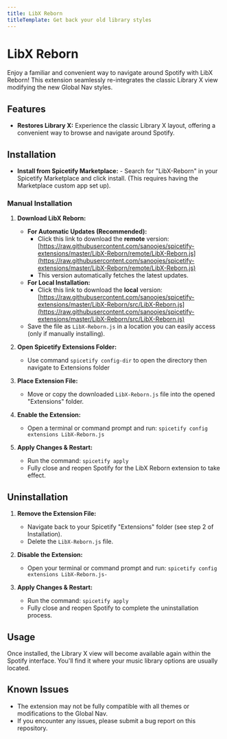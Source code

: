 ```yaml
---
title: LibX Reborn
titleTemplate: Get back your old library styles
---
```


# LibX Reborn

Enjoy a familiar and convenient way to navigate around Spotify with LibX Reborn!
This extension seamlessly re-integrates the classic Library X view modifying the
new Global Nav styles.

## **Features**

- **Restores Library X:** Experience the classic Library X layout, offering a
  convenient way to browse and navigate around Spotify.

## Installation

- **Install from Spicetify Marketplace:** - Search for "LibX-Reborn" in your
  Spicetify Marketplace and click install. (This requires having the Marketplace
  custom app set up).

### **Manual Installation**

1. **Download LibX Reborn:**
   - **For Automatic Updates (Recommended):**
     - Click this link to download the **remote** version:
       [https://raw.githubusercontent.com/sanoojes/spicetify-extensions/master/LibX-Reborn/remote/LibX-Reborn.js](https://raw.githubusercontent.com/sanoojes/spicetify-extensions/master/LibX-Reborn/remote/LibX-Reborn.js)
     - This version automatically fetches the latest updates.
   - **For Local Installation:**
     - Click this link to download the **local** version:
       [https://raw.githubusercontent.com/sanoojes/spicetify-extensions/master/LibX-Reborn/src/LibX-Reborn.js](https://raw.githubusercontent.com/sanoojes/spicetify-extensions/master/LibX-Reborn/src/LibX-Reborn.js)
   - Save the file as `LibX-Reborn.js` in a location you can easily access (only
     if manually installing).

2. **Open Spicetify Extensions Folder:**
   - Use command `spicetify config-dir` to open the directory then navigate to
     Extensions folder

3. **Place Extension File:**
   - Move or copy the downloaded `LibX-Reborn.js` file into the opened
     "Extensions" folder.

4. **Enable the Extension:**
   - Open a terminal or command prompt and run:
     `spicetify config extensions LibX-Reborn.js`

5. **Apply Changes & Restart:**
   - Run the command: `spicetify apply`
   - Fully close and reopen Spotify for the LibX Reborn extension to take
     effect.

## Uninstallation

1. **Remove the Extension File:**
   - Navigate back to your Spicetify "Extensions" folder (see step 2 of
     Installation).
   - Delete the `LibX-Reborn.js` file.

2. **Disable the Extension:**
   - Open your terminal or command prompt and run:
     `spicetify config extensions LibX-Reborn.js-`

3. **Apply Changes & Restart:**
   - Run the command: `spicetify apply`
   - Fully close and reopen Spotify to complete the uninstallation process.

## **Usage**

Once installed, the Library X view will become available again within the
Spotify interface. You'll find it where your music library options are usually
located.

## **Known Issues**

- The extension may not be fully compatible with all themes or modifications to
  the Global Nav.
- If you encounter any issues, please submit a bug report on this repository.

